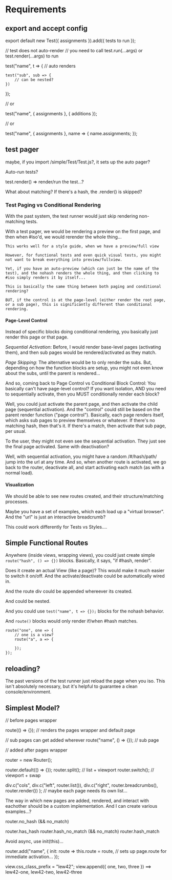 # Requirements

## export and accept config

export default new Test({
	assignments
}).add({
	tests to run
});

// test does not auto-render
// you need to call test.run(...args) or test.render(...args) to run


test("name", t => {
	// auto renders

	test("sub", sub => {
		// can be nested?
	})
});

// or

test("name", {
	assignments
}, {
	additions
});

// or

test("name", {
	assignments
}, name => {
	name.assignments;
});


## test pager

maybe, if you import /simple/Test/Test.js?, it sets up the auto pager?

Auto-run tests?

test.render() => render/run the test...?

What about matching?
	If there's a hash, the .render() is skipped?


### Test Paging vs Conditional Rendering

With the past system, the test runner would just skip rendering non-matching tests.

With a test pager, we would be rendering a preview on the first page, and then when #iso'd, we would rerender the whole thing...

	This works well for a style guide, when we have a preview/full view

	However, for functional tests and even quick visual tests, you might not want to break everything into preview/fullview.

	Yet, if you have an auto-preview (which can just be the name of the test), and the nohash renders the whole thing, and then clicking to #iso simply renders it by itself...

	This is basically the same thing between both paging and conditional rendering?

	BUT, if the control is at the page-level (either render the root page, or a sub page), this is significantly different than conditional rendering.

#### Page-Level Control

Instead of specific blocks doing conditional rendering, you basically just render this page or that page.  

*Sequential Activation*:  Before, I would render base-level pages (activating them), and then sub pages would be rendered/activated as they match.

*Page Skipping*:  The alternative would be to only render the subs.  But, depending on how the function blocks are setup, you might not even know about the subs, until the parent is rendered...

And so, coming back to Page Control vs Conditional Block Control:  You basically can't have page-level control?  If you want isolation, AND you need to sequentially activate, then you MUST conditionally render each block?

Well, you could just activate the parent page, and then activate the child page (sequential activation).  And the "control" could still be based on the parent render function ("page control").  Basically, each page renders itself, which asks sub pages to preview themselves or whatever.  If there's no matching hash, then that's it.  If there's a match, then activate that sub page, per usual.

To the user, they might not even see the sequential activation.  They just see the final page activated.  Same with deactivation?  

Well, with sequential activation, you might have a random /#/hash/path/ jump into the url at any time.  And so, when another route is activated, we go back to the router, deactivate all, and start activating each match (as with a normal load).


#### Visualization

We should be able to see new routes created, and their structure/matching processes.

Maybe you have a set of examples, which each load up a "virtual browser".  And the "url" is just an interactive breadcrumb?


This could work differently for Tests vs Styles....


## Simple Functional Routes

Anywhere (inside views, wrapping views), you could just create simple `route("hash", () => {})` blocks.  Basically, it says, "if #hash, render".

Does it create an actual View (like a page)?  This would make it much easier to switch it on/off.  And the activate/deactivate could be automatically wired in.

And the route div could be appended whereever its created.

And could be nested.

And you could use `test("name", t => {});` blocks for the nohash behavior.

And `route()` blocks would only render if/when #hash matches.

```
route("one", one => {
	// one is a view?
	route("a", a => {

	});
});
```

## reloading?

The past versions of the test runner just reload the page when you iso.  This isn't absolutely necessary, but it's helpful to guarantee a clean console/environment.



## Simplest Model?

// before pages wrapper

route(() => {}); // renders the pages wrapper and default page

// sub pages can get added wherever
route("name", () => {}); // sub page

// added after pages wrapper



router = new Router();

router.default(() => {});
router.split(); // list + viewport
router.switch(); // viewport + swap

div.c("cols",
	div.c("left", router.list()),
	div.c("right", router.breadcrumbs(), router.render())
);  // maybe each page needs its own list...

The way in which new pages are added, rendered, and interact with eachother should be a custom implementation.  And I can create various examples...?


router.no_hash (&& no_match)

router.has_hash
	router.hash_no_match (&& no_match)
	router.hash_match

Avoid async, use init(this)...

router.add("name", {
	init: route => this.route = route, // sets up page.route for immediate activation...
});

view.css_class_prefix = "lew42";
view.append({ one, two, three }) ==> lew42-one, lew42-two, lew42-three

